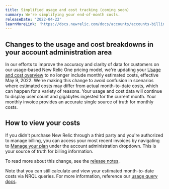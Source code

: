 ```yaml
---
title: Simplified usage and cost tracking (coming soon)
summary: We're simplifying your end-of-month costs.
releaseDate: '2022-04-22'
learnMoreLink: 'https://docs.newrelic.com/docs/accounts/accounts-billing/new-relic-one-pricing-billing/new-relic-one-pricing-billing/#estimated-cost-removal' 
---
```


## Changes to the usage and cost breakdowns in your account administration area

In our efforts to improve the accuracy and clarity of data for customers on our usage-based New Relic One pricing model, we're updating your [Usage and cost overview](https://one.newrelic.com/usage-and-cost) to no longer include monthly estimated costs, effective May 9, 2022. We're making this change to avoid confusion in scenarios where estimated costs may differ from actual month-to-date costs, which can happen for a variety of reasons. Your usage and cost data will continue to display user count and gigabytes ingested for the current month. Your monthly invoice provides an accurate single source of truth for monthly costs.

## How to view your costs
If you didn't purchase New Relic through a third party and you're authorized to manage billing, you can access your most recent invoices by navigating to [Manage your plan](https://one.newrelic.com/nr1-core/plan-management/home) under the account administration dropdown. This is your source of truth for billing information. 

To read more about this change, see the [release notes](/docs/release-notes/org-user-mgmt-release-notes/org-users-22-05-01). 

Note that you can still calculate and view your estimated month-to-date costs via NRQL queries. For more information, reference our [usage query docs](https://docs.newrelic.com/docs/accounts/accounts-billing/new-relic-one-pricing-billing/usage-queries-alerts#estimated-cost).
